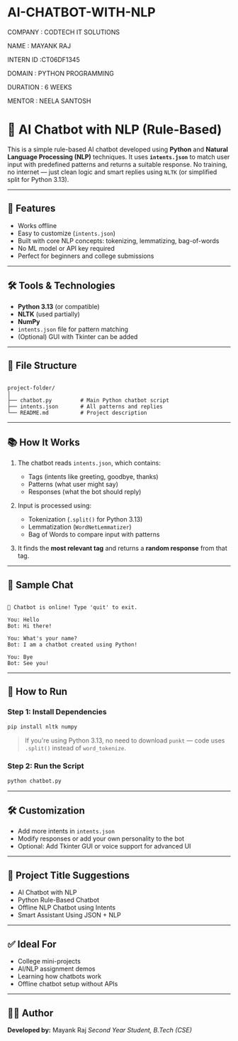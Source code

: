 # AI-CHATBOT-WITH-NLP

COMPANY : CODTECH IT SOLUTIONS

NAME : MAYANK RAJ

INTERN ID :CT06DF1345

DOMAIN : PYTHON PROGRAMMING

DURATION : 6 WEEKS

MENTOR : NEELA SANTOSH

# 🤖 AI Chatbot with NLP (Rule-Based)

This is a simple rule-based AI chatbot developed using **Python** and **Natural Language Processing (NLP)** techniques. It uses **`intents.json`** to match user input with predefined patterns and returns a suitable response. No training, no internet — just clean logic and smart replies using `NLTK` (or simplified split for Python 3.13).

---

## 📌 Features

- Works offline  
- Easy to customize (`intents.json`)  
- Built with core NLP concepts: tokenizing, lemmatizing, bag-of-words  
- No ML model or API key required  
- Perfect for beginners and college submissions

---

## 🛠 Tools & Technologies

- **Python 3.13** (or compatible)  
- **NLTK** (used partially)  
- **NumPy**  
- `intents.json` file for pattern matching  
- (Optional) GUI with Tkinter can be added

---

## 📁 File Structure

```

project-folder/
│
├── chatbot.py         # Main Python chatbot script
├── intents.json       # All patterns and replies
└── README.md          # Project description

```

---

## 📚 How It Works

1. The chatbot reads `intents.json`, which contains:
   - Tags (intents like greeting, goodbye, thanks)
   - Patterns (what user might say)
   - Responses (what the bot should reply)

2. Input is processed using:
   - Tokenization (`.split()` for Python 3.13)
   - Lemmatization (`WordNetLemmatizer`)
   - Bag of Words to compare input with patterns

3. It finds the **most relevant tag** and returns a **random response** from that tag.

---

## 🧪 Sample Chat

```

🤖 Chatbot is online! Type 'quit' to exit.

You: Hello
Bot: Hi there!

You: What's your name?
Bot: I am a chatbot created using Python!

You: Bye
Bot: See you!

````

---

## 🚀 How to Run

### Step 1: Install Dependencies

```bash
pip install nltk numpy
````

> If you're using Python 3.13, no need to download `punkt` — code uses `.split()` instead of `word_tokenize`.

### Step 2: Run the Script

```bash
python chatbot.py
```

---

## 🛠 Customization

* Add more intents in `intents.json`
* Modify responses or add your own personality to the bot
* Optional: Add Tkinter GUI or voice support for advanced UI

---

## 📌 Project Title Suggestions

* AI Chatbot with NLP
* Python Rule-Based Chatbot
* Offline NLP Chatbot using Intents
* Smart Assistant Using JSON + NLP

---

## ✅ Ideal For

* College mini-projects
* AI/NLP assignment demos
* Learning how chatbots work
* Offline chatbot setup without APIs

---

## 👨‍💻 Author

**Developed by:** Mayank Raj 
*Second Year Student, B.Tech (CSE)*


